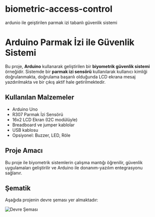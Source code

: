 # biometric-access-control
ardunio ile geiştirilen parmak izi tabanlı güvenlik sistemi
# Arduino Parmak İzi ile Güvenlik Sistemi

Bu proje, **Arduino** kullanarak geliştirilen bir **biyometrik güvenlik sistemi** örneğidir. Sistemde bir **parmak izi sensörü** kullanılarak kullanıcı kimliği doğrulanmakta, doğrulama başarılı olduğunda LCD ekrana mesaj yazdırılmakta ve bir çıkış aktif hale getirilmektedir.

## Kullanılan Malzemeler
- Arduino Uno
- R307 Parmak İzi Sensörü
- 16x2 LCD Ekran (I2C modülüyle)
- Breadboard ve jumper kablolar
- USB kablosu
- Opsiyonel: Buzzer, LED, Röle

## Proje Amacı
Bu proje ile biyometrik sistemlerin çalışma mantığı öğrenilir, güvenlik uygulamaları geliştirilir ve Arduino ile donanım-yazılım entegrasyonu sağlanır.

## Şematik
Aşağıda projenin devre şeması yer almaktadır:

![Devre Şeması](A_schematic_diagram_of_an_Arduino-based_biometric_.png)

